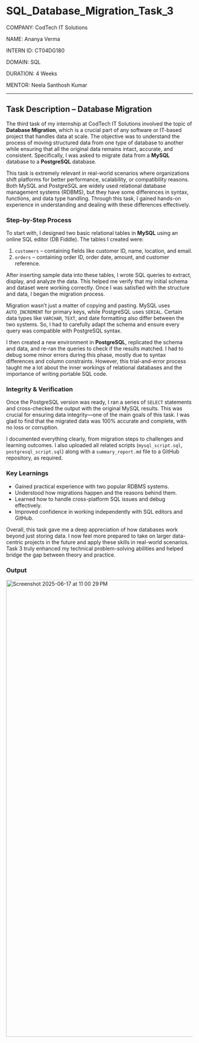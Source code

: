 # SQL_Database_Migration_Task_3

COMPANY: CodTech IT Solutions  

NAME: Ananya Verma

INTERN ID: CT04DG180 

DOMAIN: SQL   

DURATION: 4 Weeks  

MENTOR: Neela Santhosh Kumar

---

## Task Description – Database Migration 

The third task of my internship at CodTech IT Solutions involved the topic of **Database Migration**, which is a crucial part of any software or IT-based project that handles data at scale. The objective was to understand the process of moving structured data from one type of database to another while ensuring that all the original data remains intact, accurate, and consistent. Specifically, I was asked to migrate data from a **MySQL** database to a **PostgreSQL** database.

This task is extremely relevant in real-world scenarios where organizations shift platforms for better performance, scalability, or compatibility reasons. Both MySQL and PostgreSQL are widely used relational database management systems (RDBMS), but they have some differences in syntax, functions, and data type handling. Through this task, I gained hands-on experience in understanding and dealing with these differences effectively.

### Step-by-Step Process

To start with, I designed two basic relational tables in **MySQL** using an online SQL editor (DB Fiddle). The tables I created were:
1. `customers` – containing fields like customer ID, name, location, and email.
2. `orders` – containing order ID, order date, amount, and customer reference.

After inserting sample data into these tables, I wrote SQL queries to extract, display, and analyze the data. This helped me verify that my initial schema and dataset were working correctly. Once I was satisfied with the structure and data, I began the migration process.

Migration wasn’t just a matter of copying and pasting. MySQL uses `AUTO_INCREMENT` for primary keys, while PostgreSQL uses `SERIAL`. Certain data types like `VARCHAR`, `TEXT`, and date formatting also differ between the two systems. So, I had to carefully adapt the schema and ensure every query was compatible with PostgreSQL syntax.

I then created a new environment in **PostgreSQL**, replicated the schema and data, and re-ran the queries to check if the results matched. I had to debug some minor errors during this phase, mostly due to syntax differences and column constraints. However, this trial-and-error process taught me a lot about the inner workings of relational databases and the importance of writing portable SQL code.

### Integrity & Verification

Once the PostgreSQL version was ready, I ran a series of `SELECT` statements and cross-checked the output with the original MySQL results. This was crucial for ensuring data integrity—one of the main goals of this task. I was glad to find that the migrated data was 100% accurate and complete, with no loss or corruption.

I documented everything clearly, from migration steps to challenges and learning outcomes. I also uploaded all related scripts (`mysql_script.sql`, `postgresql_script.sql`) along with a `summary_report.md` file to a GitHub repository, as required.

### Key Learnings

- Gained practical experience with two popular RDBMS systems.
- Understood how migrations happen and the reasons behind them.
- Learned how to handle cross-platform SQL issues and debug effectively.
- Improved confidence in working independently with SQL editors and GitHub.

Overall, this task gave me a deep appreciation of how databases work beyond just storing data. I now feel more prepared to take on larger data-centric projects in the future and apply these skills in real-world scenarios. Task 3 truly enhanced my technical problem-solving abilities and helped bridge the gap between theory and practice.

### Output

<img width="1230" alt="Screenshot 2025-06-17 at 11 00 29 PM" src="https://github.com/user-attachments/assets/f38b03ed-d6d3-4a3f-94a0-26cacdfd885c" />


